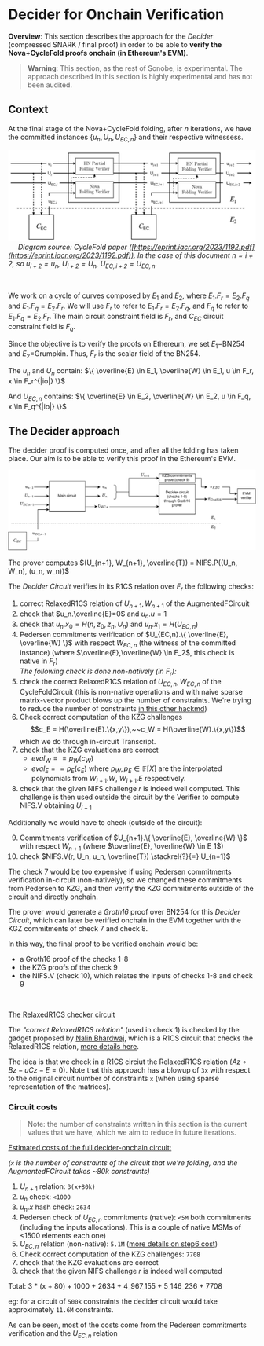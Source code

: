 # Decider for Onchain Verification

**Overview**: This section describes the approach for the *Decider* (compressed SNARK / final proof) in order to be able to **verify the Nova+CycleFold proofs onchain (in Ethereum's EVM)**.

> **Warning**: This section, as the rest of Sonobe, is experimental. The approach described in this section is highly experimental and has not been audited.


## Context
At the final stage of the Nova+CycleFold folding, after $n$ iterations, we have the committed instances $\{u_n, U_n, U_{EC,n} \}$ and their respective witnessess.

![](../imgs/cyclefold-paper-diagram.jpg)
<span style="padding:20px;">*Diagram source: CycleFold paper ([https://eprint.iacr.org/2023/1192.pdf](https://eprint.iacr.org/2023/1192.pdf)). In the case of this document $n=i+2$, so $u_{i+2} = u_n$, $U_{i+2}=U_n$, $U_{EC,i+2}=U_{EC,n}$.*</span>

<br>

We work on a cycle of curves composed by $E_1$ and $E_2$, where $E_1.F_r = E_2.F_q$ and $E_1.F_q=E_2.F_r$.
We will use $F_r$ to refer to $E_1.F_r=E_2.F_q$, and $F_q$ to refer to $E_1.F_q=E_2.F_r$.
The main circuit constraint field is $F_r$, and $C_{EC}$ circuit constraint field is $F_q$.

Since the objective is to verify the proofs on Ethereum, we set $E_1$=BN254 and $E_2$=Grumpkin. Thus, $F_r$ is the scalar field of the BN254.

The $u_n$ and $U_n$ contain: $\{ \overline{E} \in E_1, \overline{W} \in E_1, u \in F_r, x \in F_r^{|io|} \}$

And $U_{EC,n}$ contains: $\{ \overline{E} \in E_2, \overline{W} \in E_2, u \in F_q, x \in F_q^{|io|} \}$


## The Decider approach
The decider proof is computed once, and after all the folding has taken place. Our aim is to be able to verify this proof in the Ethereum's EVM.

![](../imgs/decider-onchain-flow-diagram.png)

The prover computes $(U_{n+1}, W_{n+1}, \overline{T}) = NIFS.P((U_n, W_n), (u_n, w_n))$

The *Decider Circuit* verifies in its R1CS relation over $F_r$ the following checks:

1. correct RelaxedR1CS relation of $U_{n+1}, W_{n+1}$ of the AugmentedFCircuit
2. check that $u_n.\overline{E}=0$ and $u_n.u=1$
3. check that $u_n.x_0 = H(n, z_0, z_n, U_n)$ and $u_n.x_1 = H(U_{EC,n})$
4. Pedersen commitments verification of $U_{EC,n}.\{ \overline{E}, \overline{W} \}$ with respect $W_{EC,n}$ (the witness of the committed instance)
(where $\overline{E},\overline{W} \in E_2$, this check is native in $F_r$)
<br>*The following check is done non-natively (in $F_r$):*
5. check the correct RelaxedR1CS relation of $U_{EC,n}, W_{EC,n}$ of the CycleFoldCircuit (this is non-native operations and with naive sparse matrix-vector product blows up the number of constraints. We're trying to reduce the number of constraints [in this other hackmd](https://hackmd.io/x82lTH5oTcKE3uPHniuefw?view))
6. Check correct computation of the KZG challenges
$$c_E = H(\overline{E}.\{x,y\}),~~c_W = H(\overline{W}.\{x,y\})$$
which we do through in-circuit Transcript.
7. check that the KZG evaluations are correct
    - $eval_W == p_W(c_W)$
    - $eval_E == p_E(c_E)$
where $p_W, p_E \in \mathbb{F}[X]$ are the interpolated polynomials from $W_{i+1}.W,~ W_{i+1}.E$ respectively.
8. check that the given NIFS challenge $r$ is indeed well computed. This challenge is then used outside the circuit by the Verifier to compute NIFS.V obtaining $U_{i+1}$

Additionally we would have to check (outside of the circuit):

9. Commitments verification of $U_{n+1}.\{ \overline{E}, \overline{W} \}$ with respect $W_{n+1}$ (where $\overline{E}, \overline{W} \in E_1$)
10. check $NIFS.V(r, U_n, u_n, \overline{T}) \stackrel{?}{=} U_{n+1}$

The check 7 would be too expensive if using Pedersen commitments verification in-circuit (non-natively), so we changed these commitments from Pedersen to KZG, and then verify the KZG commitments outside of the circuit and directly onchain.

The prover would generate a *Groth16* proof over BN254 for this *Decider Circuit*, which can later be verified onchain in the EVM together with the KGZ commitments of check 7 and check 8.

In this way, the final proof to be verified onchain would be:

- a Groth16 proof of the checks 1-8
- the KZG proofs of the check 9
- the NIFS.V (check 10), which relates the inputs of checks 1-8 and check 9

<br>

<u>The RelaxedR1CS checker circuit</u>

The *"correct RelaxedR1CS relation"* (used in check 1) is checked by the gadget proposed by [Nalin Bhardwaj](https://twitter.com/nibnalin/), which is a R1CS circuit that checks the RelaxedR1CS relation, [more details here](https://github.com/privacy-scaling-explorations/sonobe/issues/19).

The idea is that we check in a R1CS circiut the RelaxedR1CS relation ($Az \circ Bz - uCz -E=0$). Note that this approach has a blowup of `3x` with respect to the original circuit number of constraints `x` (when using sparse representation of the matrices).


### Circuit costs
> Note: the number of constraints written in this section is the current values that we have, which we aim to reduce in future iterations.

<u>Estimated costs of the full decider-onchain circuit:</u>

*(`x` is the number of constraints of the circuit that we're folding, and the AugmentedFCircuit takes ~80k constraints)*

1. $U_{n+1}$ relation: `3(x+80k)`
2. $u_n$ check: `<1000`
3. $u_n.x$ hash check: `2634`
4. Pedersen check of $U_{EC,n}$ commitments (native): `<5M` both commitments (including the inputs allocations). This is a couple of native MSMs of <1500 elements each one)
5. $U_{EC,n}$ relation (non-native): `5.1M` ([more details on step6 cost](https://hackmd.io/x82lTH5oTcKE3uPHniuefw?view))
6. Check correct computation of the KZG challenges: `7708`
7. check that the KZG evaluations are correct
8. check that the given NIFS challenge $r$ is indeed well computed

Total: 3 * (x + 80) + 1000 + 2634 + 4_967_155 + 5_146_236 + 7708

eg: for a circuit of `500k` constraints the decider circuit would take approximately `11.6M` constraints.

As can be seen, most of the costs come from the Pedersen commitments verification and the $U_{EC,n}$ relation
